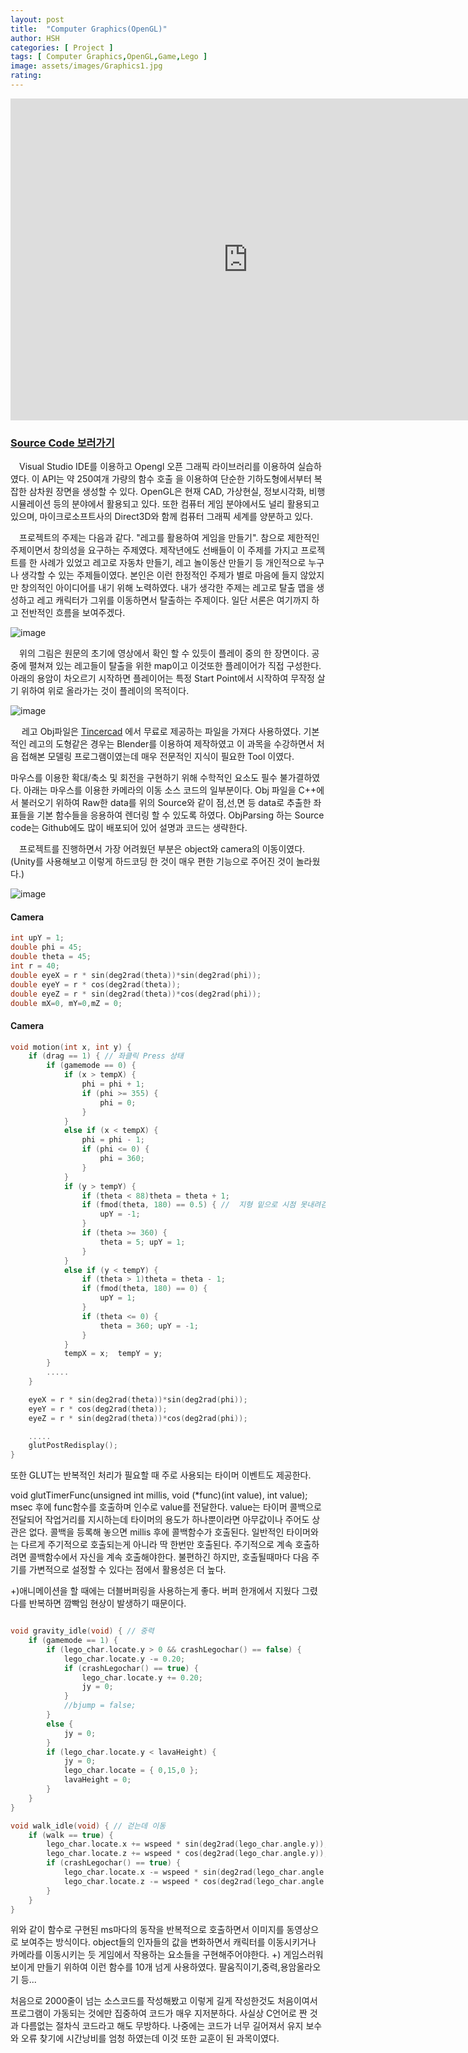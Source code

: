 ```yaml
---
layout: post
title:  "Computer Graphics(OpenGL)"
author: HSH
categories: [ Project ]
tags: [ Computer Graphics,OpenGL,Game,Lego ]
image: assets/images/Graphics1.jpg
rating: 
---
```


<iframe width="760" height="515" src="https://www.youtube.com/embed/F36fDCA7pTE" frameborder="0" allow="accelerometer; autoplay; encrypted-media; gyroscope; picture-in-picture" allowfullscreen></iframe>

### [Source Code 보러가기](https://github.com/hsh0321/OpenGL-Lego-Game)

　Visual Studio IDE를 이용하고 Opengl 오픈 그래픽 라이브러리를 이용하여 실습하였다. 이 API는 약 250여개 가량의 함수 호출	을 이용하여 단순한 기하도형에서부터 복잡한 삼차원 장면을 생성할 수 있다. OpenGL은 현재 CAD, 가상현실, 정보시각화, 비행 시뮬레이션 등의 분야에서 활용되고 있다. 또한 컴퓨터 게임 분야에서도 널리 활용되고 있으며, 마이크로소프트사의 Direct3D와 함께 컴퓨터 그래픽 세계를 양분하고 있다.

　프로젝트의 주제는 다음과 같다. "레고를 활용하여 게임을 만들기". 참으로 제한적인 주제이면서 창의성을 요구하는 주제였다. 제작년에도 선배들이 이 주제를 가지고 프로젝트를 한 사례가 있었고 레고로 자동차 만들기, 레고 놀이동산 만들기 등 개인적으로 누구나 생각할 수 있는 주제들이였다. 본인은 이런 한정적인 주제가 별로 마음에 들지 않았지만 창의적인 아이디어를 내기 위해 노력하였다. 내가 생각한 주제는 레고로 탈출 맵을 생성하고 레고 캐릭터가 그위를 이동하면서 탈출하는 주제이다. 일단 서론은 여기까지 하고 전반적인 흐름을 보여주겠다.

![image](../assets/images/project/Computer_Graphics/map.png)

　위의 그림은 원문의 초기에 영상에서 확인 할 수 있듯이 플레이 중의 한 장면이다. 공중에 펼쳐져 있는 레고들이 탈출을 위한 map이고 이것또한 플레이어가 직접 구성한다. 아래의 용암이 차오르기 시작하면 플레이어는 특정 Start Point에서 시작하여 무작정 살기 위하여 위로 올라가는 것이 플레이의 목적이다.

![image](../assets/images/project/Computer_Graphics/Lego_char.png)

　	레고 Obj파일은 [Tincercad](https://www.tinkercad.com/things/ceqcEF3nfDJ) 에서 무료로 제공하는 파일을 가져다 사용하였다. 기본적인 레고의 도형같은 경우는 Blender를 이용하여 제작하였고 이 과목을 수강하면서 처음 접해본 모델링 프로그램이였는데 매우 전문적인 지식이 필요한 Tool 이였다.

 마우스를 이용한 확대/축소 및 회전을 구현하기 위해 수학적인 요소도 필수 불가결하였다. 아래는 마우스를 이용한 카메라의 이동 소스 코드의 일부분이다. Obj 파일을 C++에서 불러오기 위하여 Raw한 data를 위의 Source와 같이 점,선,면 등 data로 추출한 좌표들을 기본 함수들을 응용하여 렌더링 할 수 있도록 하였다. ObjParsing 하는 Source code는 Github에도 많이 배포되어 있어 설명과 코드는 생략한다.

　프로젝트를 진행하면서 가장 어려웠던 부분은 object와 camera의 이동이였다. (Unity를 사용해보고 이렇게 하드코딩 한 것이 매우 편한 기능으로 주어진 것이 놀라웠다.)

![image](../assets/images/project/Computer_Graphics/mouse.png)


#### Camera

```cpp
int upY = 1;
double phi = 45;
double theta = 45;
int r = 40;
double eyeX = r * sin(deg2rad(theta))*sin(deg2rad(phi));
double eyeY = r * cos(deg2rad(theta));
double eyeZ = r * sin(deg2rad(theta))*cos(deg2rad(phi));
double mX=0, mY=0,mZ = 0;

```

#### Camera

```cpp
void motion(int x, int y) {
	if (drag == 1) { // 좌클릭 Press 상태
		if (gamemode == 0) {
			if (x > tempX) {
				phi = phi + 1;
				if (phi >= 355) {
					phi = 0;
				}
			}
			else if (x < tempX) {
				phi = phi - 1;
				if (phi <= 0) {
					phi = 360;
				}
			}
			if (y > tempY) {
				if (theta < 88)theta = theta + 1;
				if (fmod(theta, 180) == 0.5) { //  지형 밑으로 시점 못내려감.
					upY = -1;
				}
				if (theta >= 360) {
					theta = 5; upY = 1;
				}
			}
			else if (y < tempY) {
				if (theta > 1)theta = theta - 1;
				if (fmod(theta, 180) == 0) {
					upY = 1;
				}
				if (theta <= 0) {
					theta = 360; upY = -1;
				}
			}
			tempX = x;	tempY = y;
		}        
        .....
	}

	eyeX = r * sin(deg2rad(theta))*sin(deg2rad(phi));
	eyeY = r * cos(deg2rad(theta));
	eyeZ = r * sin(deg2rad(theta))*cos(deg2rad(phi));

	.....
	glutPostRedisplay();
}

```


 또한 GLUT는 반복적인 처리가 필요할 때 주로 사용되는 타이머 이벤트도 제공한다.

void glutTimerFunc(unsigned int millis, void (*func)(int value), int value); 
msec 후에 func함수를 호출하며 인수로 value를 전달한다. value는 타이머 콜백으로 전달되어 작업거리를 지시하는데 타이머의 용도가 하나뿐이라면 아무값이나 주어도 상관은 없다. 콜백을 등록해 놓으면 millis 후에 콜백함수가 호출된다. 일반적인 타이머와는 다르게 주기적으로 호출되는게 아니라 딱 한번만 호출된다. 주기적으로 계속 호출하려면 콜백함수에서 자신을 계속 호출해야한다. 불편하긴 하지만, 호출될때마다 다음 주기를 가변적으로 설정할 수 있다는 점에서 활용성은 더 높다.

 +)애니메이션을 할 때에는 더블버퍼링을 사용하는게 좋다.
버퍼 한개에서 지웠다 그렸다를 반복하면 깜빡임 현상이 발생하기 때문이다.


```cpp

void gravity_idle(void) { // 중력
	if (gamemode == 1) {
		if (lego_char.locate.y > 0 && crashLegochar() == false) {
			lego_char.locate.y -= 0.20;
			if (crashLegochar() == true) {
				lego_char.locate.y += 0.20;
				jy = 0;
			}
			//bjump = false;
		}
		else {
			jy = 0;
		}
		if (lego_char.locate.y < lavaHeight) {
			jy = 0;
			lego_char.locate = { 0,15,0 };
			lavaHeight = 0;
		}
	}
}

void walk_idle(void) { // 걷는데 이동
	if (walk == true) {
		lego_char.locate.x += wspeed * sin(deg2rad(lego_char.angle.y));
		lego_char.locate.z += wspeed * cos(deg2rad(lego_char.angle.y));
		if (crashLegochar() == true) {
			lego_char.locate.x -= wspeed * sin(deg2rad(lego_char.angle.y));
			lego_char.locate.z -= wspeed * cos(deg2rad(lego_char.angle.y));
		}
	}
}

```

 위와 같이 함수로 구현된 ms마다의 동작을 반복적으로 호출하면서 이미지를 동영상으로 보여주는 방식이다. object들의 인자들의 값을 변화하면서 캐릭터를 이동시키거나 카메라를 이동시키는 듯 게임에서 작용하는 요소들을 구현해주어야한다. +) 게임스러워 보이게 만들기 위하여 이런 함수를 10개 넘게 사용하였다. 팔움직이기,중력,용암올라오기 등...

 처음으로 2000줄이 넘는 소스코드를 작성해봤고 이렇게 길게 작성한것도 처음이여서 프로그램이 가동되는 것에만 집중하여 코드가 매우 지저분하다. 사실상 C언어로 짠 것과 다름없는 절차식 코드라고 해도 무방하다. 나중에는 코드가 너무 길어져서 유지 보수와 오류 찾기에 시간낭비를 엄청 하였는데 이것 또한 교훈이 된 과목이였다.